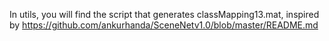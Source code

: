 In utils, you will find the script that generates classMapping13.mat, inspired by https://github.com/ankurhanda/SceneNetv1.0/blob/master/README.md
